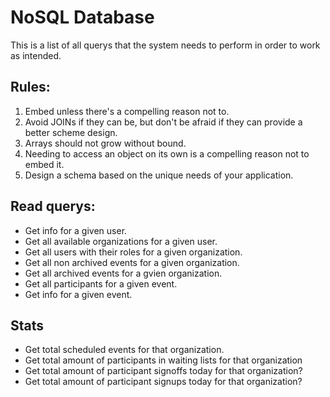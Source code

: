 # NoSQL Database

This is a list of all querys that the system needs to 
perform in order to work as intended.

## Rules:

1. Embed unless there's a compelling reason not to.
2. Avoid JOINs if they can be, but don't be afraid if they can provide a better scheme design.
3. Arrays should not grow without bound.
4. Needing to access an object on its own is a compelling reason not to embed it.
5. Design a schema based on the unique needs of your application.

## Read querys:

- Get info for a given user.
- Get all available organizations for a given user.
- Get all users with their roles for a given organization.
- Get all non archived events for a given organization.
- Get all archived events for a gvien organization.
- Get all participants for a given event.
- Get info for a given event.

## Stats

- Get total scheduled events for that organization.
- Get total amount of participants in waiting lists for that organization
- Get total amount of participant signoffs today for that organization?
- Get total amount of participant signups today for that organization?
